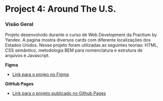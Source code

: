 # Project 4: Around The U.S.

### Visão Geral

Projeto desenvolvido durante o curso de Web Development da Practium by Yandex. A
pagina mostra diversos cards com diferente localizações dos Estados Unidos.
Nesse projeto foram utilizadas as seguintes teorias: HTML, CSS semântico, metodologia BEM para nomenclatura e estrutura de arquivos e Javascript.

**Figma**

* [Link para o projeo no Figma](https://www.figma.com/file/SurN1jaeEQIhuZEDMhmWWf/Sprint-4-Around-The-U.S.-desktop-mobile?node-id=0%3A1)

**GitHub Pages**

* [Link para o projeto publicado no Github Pages]()


